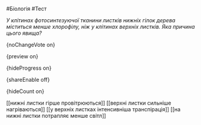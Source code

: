 #Біологія #Тест

*У клітинах фотосинтезуючої тканини листків нижніх гілок дерева міститься  менше хлорофілу, ніж у клітинах верхніх листків. Яка причина цього  явища?*

{noChangeVote on}

{preview on}

{hideProgress on}

{shareEnable off}

{hideCount on}

[[нижні листки гірше провітрюються]]
[[верхні листки сильніше нагріваються]]
[[у верхніх листках інтенсивніша транспірація]]
[[на нижні листки потрапляє менше світл]]

